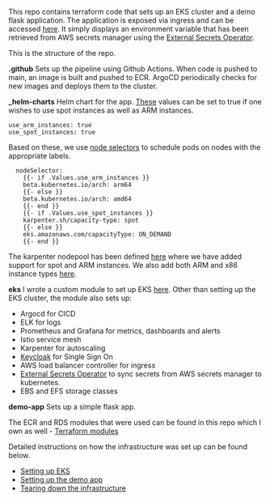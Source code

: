 
This repo contains terraform code that sets up an EKS cluster and a demo flask application. The application is exposed via ingress and can be accessed [here](https://demo-app.demo.rentrahisi.co.ke/). It simply displays an environment variable that has been retrieved from AWS secrets manager using the [External Secrets Operator](https://external-secrets.io/latest/).

This is the structure of the repo.

**.github**
Sets up the pipeline using Github Actions. When code is pushed to main, an image is built and pushed to ECR. ArgoCD periodically checks for new images and deploys them to the cluster.

**_helm-charts**
Helm chart for the app. [These](https://github.com/leroykayanda/eks-cluster/blob/main/_helm-charts/demo-app/staging-values.yaml#L5-L6) values can be set to true if one wishes to use spot instances as well as ARM instances.

    use_arm_instances: true
    use_spot_instances: true

Based on these, we use [node selectors](https://github.com/leroykayanda/eks-cluster/blob/main/_helm-charts/app/templates/deployment.yaml#L35-L45) to schedule pods on nodes with the appropriate labels.

      nodeSelector:
        {{- if .Values.use_arm_instances }}
        beta.kubernetes.io/arch: arm64
        {{- else }}
        beta.kubernetes.io/arch: amd64
        {{- end }}
        {{- if .Values.use_spot_instances }}
        karpenter.sh/capacity-type: spot
        {{- else }}
        eks.amazonaws.com/capacityType: ON_DEMAND
        {{- end }}

The karpenter nodepool has been defined [here](https://github.com/leroykayanda/eks-cluster/blob/main/eks/modules/eks/app_karpenter.tf#L335-L343) where we have added support for spot and ARM instances. We also add both ARM and x86 instance types [here](https://github.com/leroykayanda/eks-cluster/blob/main/eks/variables.tf#L328).

**eks**
I wrote a custom module to set up EKS [here](https://github.com/leroykayanda/eks-cluster/tree/main/eks/modules/eks). Other than setting up the EKS cluster, the module also sets up:

- Argocd for CICD
- ELK for logs
- Prometheus and Grafana for metrics, dashboards and alerts
- Istio service mesh
- Karpenter for autoscaling
- [Keycloak](https://www.keycloak.org/) for Single Sign On
- AWS load balancer controller for ingress
- [External Secrets Operator](https://external-secrets.io/latest/) to sync secrets from AWS secrets manager to kubernetes.
- EBS and EFS storage classes 

**demo-app**
Sets up a simple flask app.

The ECR and RDS modules that were used can be found in this repo which I own as well - [Terraform modules](https://github.com/leroykayanda/terraform-cloud-modules)

Detailed instructions on how the infrastructure was set up can be found below.

* [Setting up EKS](docs/eks.md)
* [Setting up the demo app](docs/demo-app.md)
* [Tearing down the infrastructure](docs/destroy.md)